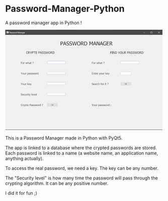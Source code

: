 # Password-Manager-Python


A password manager app in Python !


![image1](https://github.com/Ulysse28/Password-Manager-Python/blob/main/assets/password%20manager%20python.PNG)

This is a Password Manager made in Python with PyQt5.

The app is linked to a database where the crypted passwords are stored.
Each password is linked to a name (a website name, an application name, anything actually).

To access the real password, we need a key. The key can be any number.

The "Security level" is how many time the password will pass through the crypting algorithm. It can be any positive number.

I did it for fun ;)


